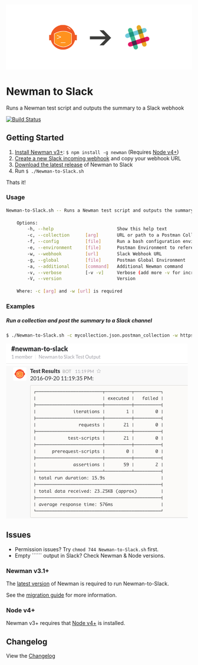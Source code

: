 <img src="newman-slack.png" />

# Newman to Slack
Runs a Newman test script and outputs the summary to a Slack webhook 

[![Build Status](https://travis-ci.org/cameronoxley/Newman-to-Slack.svg?branch=master)](https://travis-ci.org/cameronoxley/Newman-to-Slack)

## Getting Started

1. [Install Newman v3+](https://github.com/postmanlabs/newman): ```$ npm install -g newman``` (Requires [Node v4+](https://nodejs.org/en/download/package-manager/))
2. [Create a new Slack incoming webhook](https://my.slack.com/services/new/incoming-webhook/) and copy your webhook URL
3. [Download the latest release](https://github.com/cameronoxley/Newman-to-Slack/releases/latest) of Newman to Slack
4. Run `$ ./Newman-to-Slack.sh`

Thats it!

### Usage

```bash
Newman-to-Slack.sh -- Runs a Newman test script and outputs the summary to a Slack webhook

    Options:
        -h, --help                        Show this help text
        -c, --collection      [arg]       URL or path to a Postman Collection
        -f, --config          [file]      Run a bash configuration environment (overwrites passed args)
        -e, --environment     [file]      Postman Environment to reference
        -w, --webhook         [url]       Slack Webhook URL
        -g, --global          [file]      Postman Global Environment
        -a, --additional      [command]   Additional Newman command
        -v, --verbose         [-v -v]     Verbose (add more -v for increased verbosity)
        -V, --version                     Version

    Where: -c [arg] and -w [url] is required
```

### Examples

##### Run a collection and post the summary to a Slack channel

```bash
$ ./Newman-to-Slack.sh -c mycollection.json.postman_collection -w https://hooks.slack.com/services/url
```

<img src="newman-slack-output.png" />

## Issues
- Permission issues? Try `chmod 744 Newman-to-Slack.sh` first.
- Empty `````` output in Slack? Check Newman & Node versions.

### Newman v3.1+
The [latest version](https://github.com/postmanlabs/newman/releases) of Newman is required to run Newman-to-Slack.

See the [migration guide](https://github.com/postmanlabs/newman/blob/develop/MIGRATION.md) for more information.

### Node v4+
Newman v3+ requires that [Node v4+](https://nodejs.org/en/download/package-manager/) is installed.

## Changelog

View the [Changelog](https://github.com/cameronoxley/Newman-to-Slack/blob/master/CHANGELOG.md)
